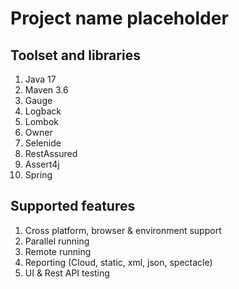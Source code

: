 # Project name placeholder

## Toolset and libraries

1. Java 17
2. Maven 3.6
3. Gauge
4. Logback
5. Lombok
6. Owner
7. Selenide
8. RestAssured
9. Assert4j
10. Spring

## Supported features

1. Cross platform, browser & environment support
2. Parallel running
3. Remote running
4. Reporting (Cloud, static, xml, json, spectacle)
5. UI & Rest API testing